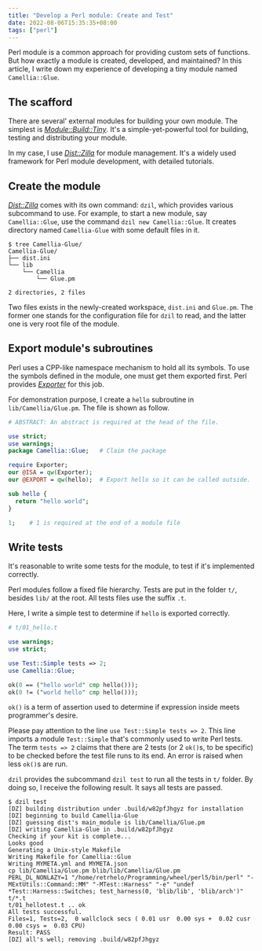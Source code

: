 ```yaml
---
title: "Develop a Perl module: Create and Test"
date: 2022-08-06T15:35:35+08:00
tags: ["perl"]
---
```


Perl module is a common approach for providing custom sets of functions. But how
exactly a module is created, developed, and maintained? In this article, I write
down my experience of developing a tiny module named `Camellia::Glue`.

<!--more-->

## The scafford

There are several' external modules for building your own module. The simplest is
[_Module::Build::Tiny_][1]. It's a simple-yet-powerful tool for building,
testing and distributing your module.

In my case, I use [_Dist::Zilla_][2] for module management. It's a widely used
framework for Perl module development, with detailed tutorials.

[1]: https://metacpan.org/pod/Module::Build::Tiny
[2]: https://metacpan.org/pod/Dist::Zilla

## Create the module

[_Dist::Zilla_][2] comes with its own command: `dzil`, which provides various
subcommand to use. For example, to start a new module, say `Camellia::Glue`, use
the command `dzil new Camellia::Glue`. It creates directory named
`Camellia-Glue` with some default files in it.

```
$ tree Camellia-Glue/
Camellia-Glue/
├── dist.ini
└── lib
    └── Camellia
        └── Glue.pm

2 directories, 2 files
```

Two files exists in the newly-created workspace, `dist.ini` and `Glue.pm`. The
former one stands for the configuration file for `dzil` to read, and the latter
one is very root file of the module.

## Export module's subroutines

Perl uses a CPP-like namespace mechanism to hold all its symbols. To use the
symbols defined in the module, one must get them exported first. Perl provides
[_Exporter_][3] for this job.

[3]: https://perldoc.perl.org/Exporter

For demonstration purpose, I create a `hello` subroutine in
`lib/Camellia/Glue.pm`. The file is shown as follow.

```perl
# ABSTRACT: An abstract is required at the head of the file.

use strict;
use warnings;
package Camellia::Glue;   # Claim the package

require Exporter;
our @ISA = qw(Exporter);
our @EXPORT = qw(hello);  # Export hello so it can be called outside.

sub hello {
  return "hello world";
}

1;    # 1 is required at the end of a module file
```

## Write tests

It's reasonable to write some tests for the module, to test if it's implemented
correctly.

Perl modules follow a fixed file hierarchy. Tests are put in the folder `t/`,
besides `lib/` at the root. All tests files use the suffix `.t`.

Here, I write a simple test to determine if `hello` is exported correctly.

```perl
# t/01_hello.t

use warnings;
use strict;

use Test::Simple tests => 2;
use Camellia::Glue;

ok(0 == ("hello world" cmp hello()));
ok(0 != ("world hello" cmp hello()));
```

`ok()` is a term of assertion used to determine if expression inside meets
programmer's desire.

Please pay attention to the line `use Test::Simple tests => 2`. This line
imports a module `Test::Simple` that's commonly used to write Perl tests. The
term `tests => 2` claims that there are 2 tests (or 2 `ok()`s, to be specific)
to be checked before the test file runs to its end. An error is raised when less
`ok()`s are run.

`dzil` provides the subcommand `dzil test` to run all the tests in `t/` folder.
By doing so, I receive the following result. It says all tests are passed.

```
$ dzil test
[DZ] building distribution under .build/w82pfJhgyz for installation
[DZ] beginning to build Camellia-Glue
[DZ] guessing dist's main_module is lib/Camellia/Glue.pm
[DZ] writing Camellia-Glue in .build/w82pfJhgyz
Checking if your kit is complete...
Looks good
Generating a Unix-style Makefile
Writing Makefile for Camellia::Glue
Writing MYMETA.yml and MYMETA.json
cp lib/Camellia/Glue.pm blib/lib/Camellia/Glue.pm
PERL_DL_NONLAZY=1 "/home/retrhelo/Programming/wheel/perl5/bin/perl" "-MExtUtils::Command::MM" "-MTest::Harness" "-e" "undef *Test::Harness::Switches; test_harness(0, 'blib/lib', 'blib/arch')" t/*.t
t/01_hellotest.t .. ok
All tests successful.
Files=1, Tests=2,  0 wallclock secs ( 0.01 usr  0.00 sys +  0.02 cusr  0.00 csys =  0.03 CPU)
Result: PASS
[DZ] all's well; removing .build/w82pfJhgyz
```
